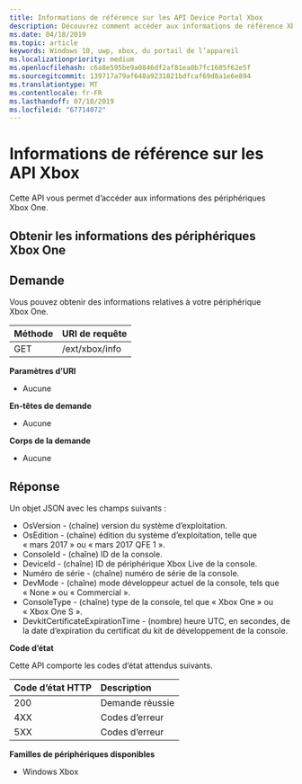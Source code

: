 ```yaml
---
title: Informations de référence sur les API Device Portal Xbox
description: Découvrez comment accéder aux informations de référence Xbox.
ms.date: 04/18/2019
ms.topic: article
keywords: Windows 10, uwp, xbox, du portail de l’appareil
ms.localizationpriority: medium
ms.openlocfilehash: c6a8e595be9a0846df2af81ea0b7fc1605f62e5f
ms.sourcegitcommit: 139717a79af648a9231821bdfcaf69d8a1e6e894
ms.translationtype: MT
ms.contentlocale: fr-FR
ms.lasthandoff: 07/10/2019
ms.locfileid: "67714072"
---
```

# <a name="xbox-info-api-reference"></a>Informations de référence sur les API Xbox   
Cette API vous permet d’accéder aux informations des périphériques Xbox One.

## <a name="get-xbox-one-device-information"></a>Obtenir les informations des périphériques Xbox One

## <a name="request"></a>Demande

Vous pouvez obtenir des informations relatives à votre périphérique Xbox One.

Méthode      | URI de requête
:------     | :-----
GET | /ext/xbox/info

**Paramètres d’URI**

- Aucune

**En-têtes de demande**

- Aucune

**Corps de la demande**

- Aucune

## <a name="response"></a>Réponse
Un objet JSON avec les champs suivants :

* OsVersion - (chaîne) version du système d’exploitation.
* OsEdition - (chaîne) édition du système d’exploitation, telle que « mars 2017 » ou « mars 2017 QFE 1 ».
* ConsoleId - (chaîne) ID de la console.
* DeviceId - (chaîne) ID de périphérique Xbox Live de la console.
* Numéro de série - (chaîne) numéro de série de la console.
* DevMode - (chaîne) mode développeur actuel de la console, tels que « None » ou « Commercial ».
* ConsoleType - (chaîne) type de la console, tel que « Xbox One » ou « Xbox One S ».
* DevkitCertificateExpirationTime - (nombre) heure UTC, en secondes, de la date d’expiration du certificat du kit de développement de la console.

**Code d’état**

Cette API comporte les codes d’état attendus suivants.

Code d’état HTTP      | Description
:------     | :-----
200 | Demande réussie
4XX | Codes d’erreur
5XX | Codes d’erreur

**Familles de périphériques disponibles**

* Windows Xbox
